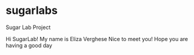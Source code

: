 # sugarlabs
Sugar Lab Project

Hi SugarLab!
My name is Eliza Verghese
Nice to meet you!
Hope you are having a good day
